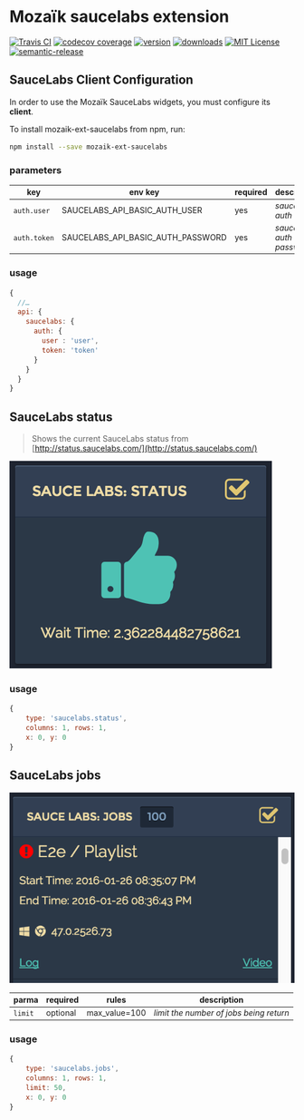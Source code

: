 # Mozaïk saucelabs extension

[![Travis CI](https://img.shields.io/travis/iamfiscus/mozaik-ext-saucelabs.svg?style=flat-square)](https://travis-ci.org/plouc/mozaik-ext-saucelabs)
[![codecov coverage](https://img.shields.io/codecov/c/github/iamfiscus/mozaik-ext-saucelabs.svg?style=flat-square)](https://codecov.io/github/kentcdodds/mozaik-ext-saucelabs)
[![version](https://img.shields.io/npm/v/mozaik-ext-saucelabs.svg?style=flat-square)](http://npm.im/mozaik-ext-saucelabs)
[![downloads](https://img.shields.io/npm/dm/mozaik-ext-saucelabs.svg?style=flat-square)](http://npm-stat.com/charts.html?package=mozaik-ext-saucelabs&from=2015-08-01)
[![MIT License](https://img.shields.io/npm/l/mozaik-ext-saucelabs.svg?style=flat-square)](http://opensource.org/licenses/MIT)
[![semantic-release](https://img.shields.io/badge/%20%20%F0%9F%93%A6%F0%9F%9A%80-semantic--release-e10079.svg?style=flat-square)](https://github.com/semantic-release/semantic-release)

## SauceLabs Client Configuration

In order to use the Mozaïk SauceLabs widgets, you must configure its **client**.

To install mozaik-ext-saucelabs from npm, run:

```bash
npm install --save mozaik-ext-saucelabs
```
### parameters

key          | env key                           | required | description
-------------|-----------------------------------|----------|-----------------------------------
`auth.user`  | SAUCELABS_API_BASIC_AUTH_USER     | yes      | *saucelabs auth user*
`auth.token` | SAUCELABS_API_BASIC_AUTH_PASSWORD | yes      | *saucelabs auth password*

### usage

```javascript
{
  //…
  api: {
    saucelabs: {
      auth: {
        user : 'user',
        token: 'token'
      }
    }
  }
}
```

## SauceLabs status

> Shows the current SauceLabs status from [http://status.saucelabs.com/](http://status.saucelabs.com/)

![SauceLabs Status](https://raw.githubusercontent.com/iamfiscus/mozaik-ext-saucelabs/master/_doc-assets/saucelabs-status.png)

### usage

```javascript
{
    type: 'saucelabs.status',
    columns: 1, rows: 1,
    x: 0, y: 0
}
```

## SauceLabs jobs

![SauceLabs Jobs](https://raw.githubusercontent.com/iamfiscus/mozaik-ext-saucelabs/master/_doc-assets/saucelabs-jobs.png)

parma   | required | rules         | description
--------|----------|---------------|-----------------------------------
`limit` | optional | max_value=100 | *limit the number of jobs being return*

### usage

```javascript
{
    type: 'saucelabs.jobs',
    columns: 1, rows: 1,
    limit: 50,
    x: 0, y: 0
}
```
